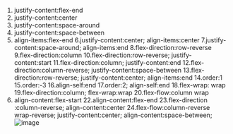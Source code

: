 1. justify-content:flex-end
2. justify-content:center
3. justify-content:space-around
4. justify-content:space-between
5. align-items:flex-end
6.justify-content:center;
  align-items:center
7.justify-content:space-around;
  align-items:end
8.flex-direction:row-reverse
9.flex-direction:column
10.flex-direction:row-reverse;
   justify-content:start
11.flex-direction:column;
   justify-content:end 
12.flex-direction:column-reverse;
   justify-content:space-between
13.flex-direction:row-reverse;
   justify-content:center;
   align-items:end
14.order:1
15.order:-3
16.align-self:end
17.order:2;
  align-self:end
18.flex-wrap: wrap
19.flex-direction:column;
  flex-wrap:wrap
20.flex-flow:column wrap
21. align-content:flex-start
22.align-content:flex-end
23.flex-direction :column-reverse;
  align-content:center
24.flex-flow:column-reverse wrap-reverse;
   justify-content:center;
   align-content:space-between;
![image](https://user-images.githubusercontent.com/78806040/143985538-5ddb78a6-5dcd-4761-8896-2271508b75e2.png)
   
   
   
